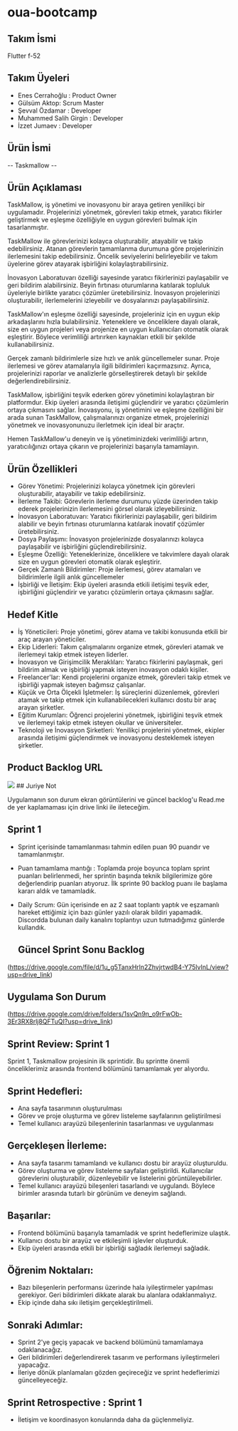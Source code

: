 # oua-bootcamp

## Takım İsmi 

Flutter f-52

## Takım Üyeleri

* Enes Cerrahoğlu : Product Owner
* Gülsüm Aktop: Scrum Master
* Şevval Özdamar : Developer
* Muhammed Salih Girgin : Developer
* İzzet Jumaev : Developer

## Ürün İsmi

  -- Taskmallow --
  
## Ürün Açıklaması

TaskMallow, iş yönetimi ve inovasyonu bir araya getiren yenilikçi bir uygulamadır. Projelerinizi yönetmek, görevleri takip etmek, yaratıcı fikirler geliştirmek ve eşleşme özelliğiyle en uygun görevleri bulmak için tasarlanmıştır.

TaskMallow ile görevlerinizi kolayca oluşturabilir, atayabilir ve takip edebilirsiniz. Atanan görevlerin tamamlanma durumuna göre projelerinizin ilerlemesini takip edebilirsiniz. Öncelik seviyelerini belirleyebilir ve takım üyelerine görev atayarak işbirliğini kolaylaştırabilirsiniz.

İnovasyon Laboratuvarı özelliği sayesinde yaratıcı fikirlerinizi paylaşabilir ve geri bildirim alabilirsiniz. Beyin fırtınası oturumlarına katılarak topluluk üyeleriyle birlikte yaratıcı çözümler üretebilirsiniz. İnovasyon projelerinizi oluşturabilir, ilerlemelerini izleyebilir ve dosyalarınızı paylaşabilirsiniz.

TaskMallow'ın eşleşme özelliği sayesinde, projeleriniz için en uygun ekip arkadaşlarını hızla bulabilirsiniz. Yeteneklere ve önceliklere dayalı olarak, size en uygun projeleri veya projenize en uygun kullanıcıları otomatik olarak eşleştirir. Böylece verimliliği artırırken kaynakları etkili bir şekilde kullanabilirsiniz.

Gerçek zamanlı bildirimlerle size hızlı ve anlık güncellemeler sunar. Proje ilerlemesi ve görev atamalarıyla ilgili bildirimleri kaçırmazsınız. Ayrıca, projelerinizi raporlar ve analizlerle görselleştirerek detaylı bir şekilde değerlendirebilirsiniz.

TaskMallow, işbirliğini teşvik ederken görev yönetimini kolaylaştıran bir platformdur. Ekip üyeleri arasında iletişimi güçlendirir ve yaratıcı çözümlerin ortaya çıkmasını sağlar. İnovasyonu, iş yönetimini ve eşleşme özelliğini bir arada sunan TaskMallow, çalışmalarınızı organize etmek, projelerinizi yönetmek ve inovasyonunuzu ilerletmek için ideal bir araçtır.

Hemen TaskMallow'u deneyin ve iş yönetiminizdeki verimliliği artırın, yaratıcılığınızı ortaya çıkarın ve projelerinizi başarıyla tamamlayın.

## Ürün Özellikleri

* Görev Yönetimi: Projelerinizi kolayca yönetmek için görevleri oluşturabilir, atayabilir ve takip edebilirsiniz.
* İlerleme Takibi: Görevlerin ilerleme durumunu yüzde üzerinden takip ederek projelerinizin ilerlemesini görsel olarak izleyebilirsiniz.
* İnovasyon Laboratuvarı: Yaratıcı fikirlerinizi paylaşabilir, geri bildirim alabilir ve beyin fırtınası oturumlarına katılarak inovatif çözümler üretebilirsiniz.
* Dosya Paylaşımı: İnovasyon projelerinizde dosyalarınızı kolayca paylaşabilir ve işbirliğini güçlendirebilirsiniz.
* Eşleşme Özelliği: Yeteneklerinize, önceliklere ve takvimlere dayalı olarak size en uygun görevleri otomatik olarak eşleştirir.
* Gerçek Zamanlı Bildirimler: Proje ilerlemesi, görev atamaları ve bildirimlerle ilgili anlık güncellemeler
* İşbirliği ve İletişim: Ekip üyeleri arasında etkili iletişimi teşvik eder, işbirliğini güçlendirir ve yaratıcı çözümlerin ortaya çıkmasını sağlar.

## Hedef Kitle

* İş Yöneticileri: Proje yönetimi, görev atama ve takibi konusunda etkili bir araç arayan yöneticiler.
* Ekip Liderleri: Takım çalışmalarını organize etmek, görevleri atamak ve ilerlemeyi takip etmek isteyen liderler.
* İnovasyon ve Girişimcilik Meraklıları: Yaratıcı fikirlerini paylaşmak, geri bildirim almak ve işbirliği yapmak isteyen inovasyon odaklı kişiler.
* Freelancer'lar: Kendi projelerini organize etmek, görevleri takip etmek ve işbirliği yapmak isteyen bağımsız çalışanlar.
* Küçük ve Orta Ölçekli İşletmeler: İş süreçlerini düzenlemek, görevleri atamak ve takip etmek için kullanabilecekleri kullanıcı dostu bir araç arayan şirketler.
* Eğitim Kurumları: Öğrenci projelerini yönetmek, işbirliğini teşvik etmek ve ilerlemeyi takip etmek isteyen okullar ve üniversiteler.
* Teknoloji ve İnovasyon Şirketleri: Yenilikçi projelerini yönetmek, ekipler arasında iletişimi güçlendirmek ve inovasyonu desteklemek isteyen şirketler.

## Product Backlog URL
<img src="(https://drive.google.com/file/d/1u_g5TanxHrln2ZhvjrtwdB4-Y75lvInL/view?usp=drive_link)" >
## Juriye Not

Uygulamanın son durum ekran görüntülerini ve güncel backlog'u Read.me de yer kaplamaması için drive linki ile ileteceğim.

## Sprint 1

* Sprint içerisinde tamamlanması tahmin edilen puan 90 puandır ve tamamlanmıştır.
* Puan tamamlama mantığı : Toplamda proje boyunca toplam sprint puanları belirlenmedi, her sprintin başında teknik bilgilerimize göre değerlendirip puanları atıyoruz. İlk sprinte 90 backlog puanı ile başlama kararı aldık ve tamamladık.
* Daily Scrum: Gün içerisinde en az 2 saat toplantı yaptık ve eşzamanlı hareket ettiğimiz için bazı günler yazılı olarak bildiri yapamadık. Discordda bulunan daily kanalını toplantıyı uzun tutmadığımız günlerde kullandık.

  ## Güncel Sprint Sonu Backlog

 (https://drive.google.com/file/d/1u_g5TanxHrln2ZhvjrtwdB4-Y75lvInL/view?usp=drive_link)

  ## Uygulama Son Durum

  (https://drive.google.com/drive/folders/1svQn9n_o9rFwOb-3Er3RX8rlj8QFTuQI?usp=drive_link)

  ## Sprint Review: Sprint 1

Sprint 1, Taskmallow projesinin ilk sprintidir. Bu sprintte önemli önceliklerimiz arasında frontend bölümünü tamamlamak yer alıyordu. 

## Sprint Hedefleri:

* Ana sayfa tasarımının oluşturulması
* Görev ve proje oluşturma ve görev listeleme sayfalarının geliştirilmesi
* Temel kullanıcı arayüzü bileşenlerinin tasarlanması ve uygulanması

## Gerçekleşen İlerleme:

* Ana sayfa tasarımı tamamlandı ve kullanıcı dostu bir arayüz oluşturuldu.
* Görev oluşturma ve görev listeleme sayfaları geliştirildi. Kullanıcılar görevlerini oluşturabilir, düzenleyebilir ve listelerini görüntüleyebilirler.
* Temel kullanıcı arayüzü bileşenleri tasarlandı ve uygulandı. Böylece birimler arasında tutarlı bir görünüm ve deneyim sağlandı.

## Başarılar:

* Frontend bölümünü başarıyla tamamladık ve sprint hedeflerimize ulaştık.
* Kullanıcı dostu bir arayüz ve etkileşimli işlevler oluşturduk.
* Ekip üyeleri arasında etkili bir işbirliği sağladık ilerlemeyi sağladık.

## Öğrenim Noktaları:

* Bazı bileşenlerin performansı üzerinde hala iyileştirmeler yapılması gerekiyor. Geri bildirimleri dikkate alarak bu alanlara odaklanmalıyız.
* Ekip içinde daha sıkı iletişim gerçekleştirilmeli.

## Sonraki Adımlar:

* Sprint 2'ye geçiş yapacak ve backend bölümünü tamamlamaya odaklanacağız.
* Geri bildirimleri değerlendirerek tasarım ve performans iyileştirmeleri yapacağız.
* İleriye dönük planlamaları gözden geçireceğiz ve sprint hedeflerimizi güncelleyeceğiz.

## Sprint Retrospective : Sprint 1

* İletişim ve koordinasyon konularında daha da güçlenmeliyiz. 

